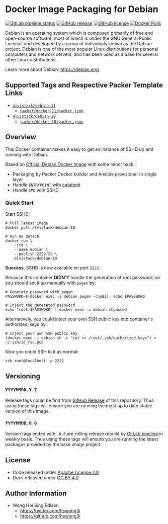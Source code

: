 # Docker Image Packaging for Debian

[![GitLab pipeline
status](https://img.shields.io/gitlab/pipeline/alvistack/docker-debian/master)](https://gitlab.com/alvistack/docker-debian/-/pipelines)
[![GitHub
release](https://img.shields.io/github/release/alvistack/docker-debian.svg)](https://github.com/alvistack/docker-debian/releases)
[![GitHub
license](https://img.shields.io/github/license/alvistack/docker-debian.svg)](https://github.com/alvistack/docker-debian/blob/master/LICENSE)
[![Docker
Pulls](https://img.shields.io/docker/pulls/alvistack/debian-10.svg)](https://hub.docker.com/r/alvistack/debian-10)

Debian is an operating system which is composed primarily of free and
open-source software, most of which is under the GNU General Public
License, and developed by a group of individuals known as the Debian
project. Debian is one of the most popular Linux distributions for
personal computers and network servers, and has been used as a base for
several other Linux distributions.

Learn more about Debian: <https://debian.org/>

## Supported Tags and Respective Packer Template Links

  - [`alvistack/debian-11`](https://hub.docker.com/r/alvistack/debian-11)
      - [`packer/docker-11/packer.json`](https://github.com/alvistack/docker-debian/blob/master/packer/docker-11/packer.json)
  - [`alvistack/debian-10`](https://hub.docker.com/r/alvistack/debian-10)
      - [`packer/docker-10/packer.json`](https://github.com/alvistack/docker-debian/blob/master/packer/docker-10/packer.json)

## Overview

This Docker container makes it easy to get an instance of SSHD up and
running with Debian.

Based on [Official Debian Docker
Image](https://hub.docker.com/_/debian/) with some minor hack:

  - Packaging by Packer Docker builder and Ansible provisioner in single
    layer
  - Handle `ENTRYPOINT` with
    [catatonit](https://github.com/openSUSE/catatonit)
  - Handle `CMD` with SSHD

### Quick Start

Start SSHD:

    # Pull latest image
    docker pull alvistack/debian-10
    
    # Run as detach
    docker run \
        -itd \
        --name debian \
        --publish 2222:22 \
        alvistack/debian-10

**Success**. SSHD is now available on port `2222`.

Because this container **DIDN'T** handle the generation of root
password, so you should set it up manually with `pwgen` by:

    # Generate password with pwgen
    PASSWORD=$(docker exec -i debian pwgen -cnyB1); echo $PASSWORD
    
    # Inject the generated password
    echo "root:$PASSWORD" | docker exec -i debian chpasswd

Alternatively, you could inject your own SSH public key into container's
authorized\_keys by:

    # Inject your own SSH public key
    (docker exec -i debian sh -c "cat >> /root/.ssh/authorized_keys") < ~/.ssh/id_rsa.pub

Now you could SSH to it as normal:

    ssh root@localhost -p 2222

## Versioning

### `YYYYMMDD.Y.Z`

Release tags could be find from [GitHub
Release](https://github.com/alvistack/docker-debian/releases) of this
repository. Thus using these tags will ensure you are running the most
up to date stable version of this image.

### `YYYYMMDD.0.0`

Version tags ended with `.0.0` are rolling release rebuild by [GitLab
pipeline](https://gitlab.com/alvistack/docker-debian/-/pipelines) in
weekly basis. Thus using these tags will ensure you are running the
latest packages provided by the base image project.

## License

  - Code released under [Apache License 2.0](LICENSE)
  - Docs released under [CC
    BY 4.0](http://creativecommons.org/licenses/by/4.0/)

## Author Information

  - Wong Hoi Sing Edison
      - <https://twitter.com/hswong3i>
      - <https://github.com/hswong3i>
